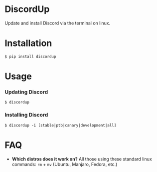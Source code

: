 # DiscordUp
Update and install Discord via the terminal on linux.

# Installation
```
$ pip install discordup
```

# Usage
### Updating Discord 
```
$ discordup
```

### Installing Discord
```
$ discordup -i [stable|ptb|canary|development|all]
```

# FAQ
* **Which distros does it work on?** All those using these standard linux commands: `rm` + `mv` (Ubuntu, Manjaro, Fedora, etc.)